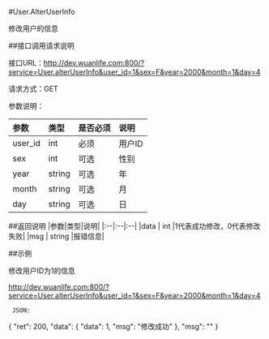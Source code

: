 #User.AlterUserInfo

修改用户的信息

##接口调用请求说明

接口URL：http://dev.wuanlife.com:800/?service=User.alterUserInfo&user_id=1&sex=F&year=2000&month=1&day=4

请求方式：GET

参数说明：

|参数|类型|是否必须|说明|
|:--|:--|:--|:--|
|user_id|int|必须|用户ID|
|sex|int|可选|性别|
|year|string|可选|年|
|month|string|可选|月|
|day|string|可选|日|

##返回说明
|参数|类型|说明|
|:--|:--|:--|
|data	|	int	|1代表成功修改，0代表修改失败|
|msg	|	string	|报错信息|

##示例

修改用户ID为1的信息

http://dev.wuanlife.com:800/?service=User.alterUserInfo&user_id=1&sex=F&year=2000&month=1&day=4

     JSON:
{
    "ret": 200,
    "data": {
        "data": 1,
        "msg": "修改成功"
    },
    "msg": ""
}
